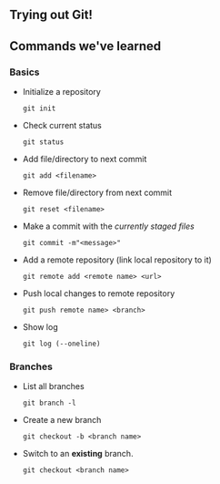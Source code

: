 Trying out Git!
----

## Commands we've learned

### Basics

* Initialize a repository

  `git init`
* Check current status

  `git status`
* Add file/directory to next commit

  `git add <filename>`
* Remove file/directory from next commit

  `git reset <filename>`
* Make a commit with the *currently staged files*

  `git commit -m"<message>"`
* Add a remote repository (link local repository to it)

  `git remote add <remote name> <url>`

* Push local changes to remote repository

  `git push remote name> <branch>`

* Show log

  `git log (--oneline)`


### Branches

* List all branches

  `git branch -l`

* Create a new branch

  `git checkout -b <branch name>`

* Switch to an **existing** branch.

  `git checkout <branch name>`
